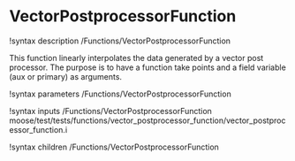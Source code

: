 # VectorPostprocessorFunction

!syntax description /Functions/VectorPostprocessorFunction

This function linearly interpolates the data generated by a vector post
processor. The purpose is to have a function take points and a field variable
(aux or primary) as arguments.

!syntax parameters /Functions/VectorPostprocessorFunction

!syntax inputs /Functions/VectorPostprocessorFunction
moose/test/tests/functions/vector_postprocessor_function/vector_postprocessor_function.i

!syntax children /Functions/VectorPostprocessorFunction
